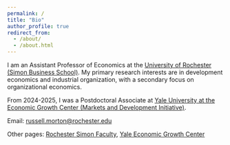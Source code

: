 ```yaml
---
permalink: /
title: "Bio"
author_profile: true
redirect_from: 
  - /about/
  - /about.html
---
```


I am an Assistant Professor of Economics at the [University of Rochester (Simon Business School)](https://simon.rochester.edu/). My primary research interests are in development economics and industrial organization, with a secondary focus on organizational economics.

From 2024-2025, I was a Postdoctoral Associate at [Yale University at the Economic Growth Center (Markets and Development Initiative)](https://egc.yale.edu/initiatives/markets-and-development). 

Email: <a href="mailto:russell.morton@rochester.edu">russell.morton@rochester.edu</a>

Other pages: [Rochester Simon Faculty](https://platform.simon.rochester.edu/faculty/russell-morton), [Yale Economic Growth Center](https://egc.yale.edu/people/russell-morton)
